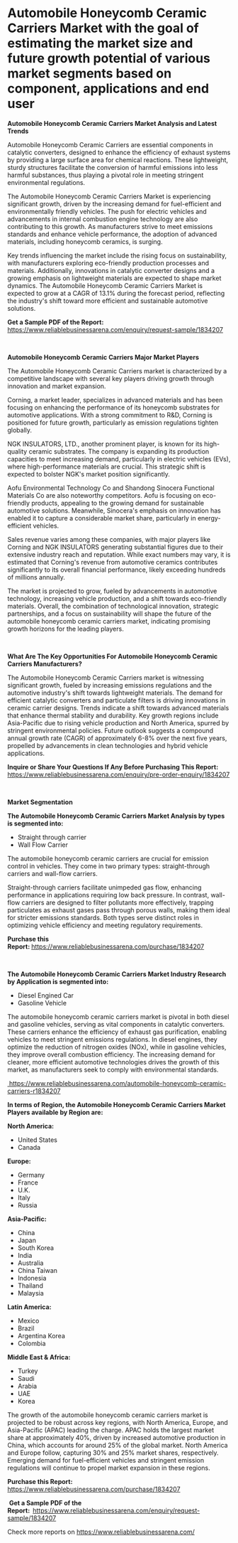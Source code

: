 <p><h1>Automobile Honeycomb Ceramic Carriers Market with the goal of estimating the market size and future growth potential of various market segments based on component, applications and end user</h1></p><p><strong>Automobile Honeycomb Ceramic Carriers Market Analysis and Latest Trends</strong></p>
<p><p>Automobile Honeycomb Ceramic Carriers are essential components in catalytic converters, designed to enhance the efficiency of exhaust systems by providing a large surface area for chemical reactions. These lightweight, sturdy structures facilitate the conversion of harmful emissions into less harmful substances, thus playing a pivotal role in meeting stringent environmental regulations.</p><p>The Automobile Honeycomb Ceramic Carriers Market is experiencing significant growth, driven by the increasing demand for fuel-efficient and environmentally friendly vehicles. The push for electric vehicles and advancements in internal combustion engine technology are also contributing to this growth. As manufacturers strive to meet emissions standards and enhance vehicle performance, the adoption of advanced materials, including honeycomb ceramics, is surging. </p><p>Key trends influencing the market include the rising focus on sustainability, with manufacturers exploring eco-friendly production processes and materials. Additionally, innovations in catalytic converter designs and a growing emphasis on lightweight materials are expected to shape market dynamics. The Automobile Honeycomb Ceramic Carriers Market is expected to grow at a CAGR of 13.1% during the forecast period, reflecting the industry's shift toward more efficient and sustainable automotive solutions.</p></p>
<p><strong>Get a Sample PDF of the Report:&nbsp;</strong> <a href="https://www.reliablebusinessarena.com/enquiry/request-sample/1834207?utm_campaign=3443&utm_medium=2&utm_source=Github&utm_content=ia&utm_term=03042025&utm_id=automobile-honeycomb-ceramic-carriers">https://www.reliablebusinessarena.com/enquiry/request-sample/1834207</a></p>
<p>&nbsp;</p>
<p><strong>Automobile Honeycomb Ceramic Carriers Major Market Players</strong></p>
<p><p>The Automobile Honeycomb Ceramic Carriers market is characterized by a competitive landscape with several key players driving growth through innovation and market expansion. </p><p>Corning, a market leader, specializes in advanced materials and has been focusing on enhancing the performance of its honeycomb substrates for automotive applications. With a strong commitment to R&D, Corning is positioned for future growth, particularly as emission regulations tighten globally.</p><p>NGK INSULATORS, LTD., another prominent player, is known for its high-quality ceramic substrates. The company is expanding its production capacities to meet increasing demand, particularly in electric vehicles (EVs), where high-performance materials are crucial. This strategic shift is expected to bolster NGK's market position significantly.</p><p>Aofu Environmental Technology Co and Shandong Sinocera Functional Materials Co are also noteworthy competitors. Aofu is focusing on eco-friendly products, appealing to the growing demand for sustainable automotive solutions. Meanwhile, Sinocera's emphasis on innovation has enabled it to capture a considerable market share, particularly in energy-efficient vehicles.</p><p>Sales revenue varies among these companies, with major players like Corning and NGK INSULATORS generating substantial figures due to their extensive industry reach and reputation. While exact numbers may vary, it is estimated that Corning's revenue from automotive ceramics contributes significantly to its overall financial performance, likely exceeding hundreds of millions annually.</p><p>The market is projected to grow, fueled by advancements in automotive technology, increasing vehicle production, and a shift towards eco-friendly materials. Overall, the combination of technological innovation, strategic partnerships, and a focus on sustainability will shape the future of the automobile honeycomb ceramic carriers market, indicating promising growth horizons for the leading players.</p></p>
<p>&nbsp;</p>
<p><strong>What Are The Key Opportunities For Automobile Honeycomb Ceramic Carriers Manufacturers?</strong></p>
<p><p>The Automobile Honeycomb Ceramic Carriers market is witnessing significant growth, fueled by increasing emissions regulations and the automotive industry's shift towards lightweight materials. The demand for efficient catalytic converters and particulate filters is driving innovations in ceramic carrier designs. Trends indicate a shift towards advanced materials that enhance thermal stability and durability. Key growth regions include Asia-Pacific due to rising vehicle production and North America, spurred by stringent environmental policies. Future outlook suggests a compound annual growth rate (CAGR) of approximately 6-8% over the next five years, propelled by advancements in clean technologies and hybrid vehicle applications.</p></p>
<p><strong>Inquire or Share Your Questions If Any Before Purchasing This Report:</strong> <a href="https://www.reliablebusinessarena.com/enquiry/pre-order-enquiry/1834207?utm_campaign=3443&utm_medium=2&utm_source=Github&utm_content=ia&utm_term=03042025&utm_id=automobile-honeycomb-ceramic-carriers">https://www.reliablebusinessarena.com/enquiry/pre-order-enquiry/1834207</a></p>
<p>&nbsp;</p>
<p><strong>Market Segmentation</strong></p>
<p><strong>The Automobile Honeycomb Ceramic Carriers Market Analysis by types is segmented into:</strong></p>
<p><ul><li>Straight through carrier</li><li>Wall Flow Carrier</li></ul></p>
<p><p>The automobile honeycomb ceramic carriers are crucial for emission control in vehicles. They come in two primary types: straight-through carriers and wall-flow carriers. </p><p>Straight-through carriers facilitate unimpeded gas flow, enhancing performance in applications requiring low back pressure. In contrast, wall-flow carriers are designed to filter pollutants more effectively, trapping particulates as exhaust gases pass through porous walls, making them ideal for stricter emissions standards. Both types serve distinct roles in optimizing vehicle efficiency and meeting regulatory requirements.</p></p>
<p><strong>Purchase this Report:&nbsp;</strong><a href="https://www.reliablebusinessarena.com/purchase/1834207?utm_campaign=3443&utm_medium=2&utm_source=Github&utm_content=ia&utm_term=03042025&utm_id=automobile-honeycomb-ceramic-carriers">https://www.reliablebusinessarena.com/purchase/1834207</a></p>
<p>&nbsp;</p>
<p><strong>The Automobile Honeycomb Ceramic Carriers Market Industry Research by Application is segmented into:</strong></p>
<p><ul><li>Diesel Engined Car</li><li>Gasoline Vehicle</li></ul></p>
<p><p>The automobile honeycomb ceramic carriers market is pivotal in both diesel and gasoline vehicles, serving as vital components in catalytic converters. These carriers enhance the efficiency of exhaust gas purification, enabling vehicles to meet stringent emissions regulations. In diesel engines, they optimize the reduction of nitrogen oxides (NOx), while in gasoline vehicles, they improve overall combustion efficiency. The increasing demand for cleaner, more efficient automotive technologies drives the growth of this market, as manufacturers seek to comply with environmental standards.</p></p>
<p><a href="https://www.reliablebusinessarena.com/automobile-honeycomb-ceramic-carriers-r1834207?utm_campaign=3443&utm_medium=2&utm_source=Github&utm_content=ia&utm_term=03042025&utm_id=automobile-honeycomb-ceramic-carriers">&nbsp;https://www.reliablebusinessarena.com/automobile-honeycomb-ceramic-carriers-r1834207</a></p>
<p><strong>In terms of Region, the Automobile Honeycomb Ceramic Carriers Market Players available by Region are:</strong></p>
<p>
    <p> <strong> North America: </strong>
        <ul>
            <li>United States</li>
            <li>Canada</li>
        </ul>
        </p> 
    <p> <strong> Europe: </strong>
        <ul>
            <li>Germany</li>
            <li>France</li>
            <li>U.K.</li>
            <li>Italy</li>
            <li>Russia</li>
        </ul>
        </p> 
    <p> <strong> Asia-Pacific: </strong>
        <ul>
            <li>China</li>
            <li>Japan</li>
            <li>South Korea</li>
            <li>India</li>
            <li>Australia</li>
            <li>China Taiwan</li>
            <li>Indonesia</li>
            <li>Thailand</li>
            <li>Malaysia</li>
        </ul>
        </p> 
    <p> <strong> Latin America: </strong>
        <ul>
            <li>Mexico</li>
            <li>Brazil</li>
            <li>Argentina Korea</li>
            <li>Colombia</li>
        </ul>
        </p> 
    <p> <strong> Middle East & Africa: </strong>
        <ul>
            <li>Turkey</li>
            <li>Saudi</li>
            <li>Arabia</li>
            <li>UAE</li>
            <li>Korea</li>
        </ul>
    </p>
    </p>
<p><p>The growth of the automobile honeycomb ceramic carriers market is projected to be robust across key regions, with North America, Europe, and Asia-Pacific (APAC) leading the charge. APAC holds the largest market share at approximately 40%, driven by increased automotive production in China, which accounts for around 25% of the global market. North America and Europe follow, capturing 30% and 25% market shares, respectively. Emerging demand for fuel-efficient vehicles and stringent emission regulations will continue to propel market expansion in these regions.</p></p>
<p><strong>Purchase this Report: </strong><a href="https://www.reliablebusinessarena.com/purchase/1834207?utm_campaign=3443&utm_medium=2&utm_source=Github&utm_content=ia&utm_term=03042025&utm_id=automobile-honeycomb-ceramic-carriers">https://www.reliablebusinessarena.com/purchase/1834207</a></p>
<p>&nbsp;<strong>Get a Sample PDF of the Report:&nbsp;&nbsp;</strong><a href="https://www.reliablebusinessarena.com/enquiry/request-sample/1834207?utm_campaign=3443&utm_medium=2&utm_source=Github&utm_content=ia&utm_term=03042025&utm_id=automobile-honeycomb-ceramic-carriers">https://www.reliablebusinessarena.com/enquiry/request-sample/1834207</a></p>
<p><strong></strong></p>
<p>Check more reports on <a href="https://www.reliablebusinessarena.com/?utm_campaign=3443&utm_medium=2&utm_source=Github&utm_content=ia&utm_term=03042025&utm_id=automobile-honeycomb-ceramic-carriers">https://www.reliablebusinessarena.com/</a></p>
